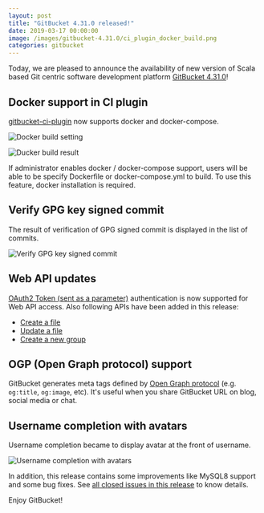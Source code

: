 ```yaml
---
layout: post
title: "GitBucket 4.31.0 released!"
date: 2019-03-17 00:00:00
image: /images/gitbucket-4.31.0/ci_plugin_docker_build.png
categories: gitbucket
---
```


Today, we are pleased to announce the availability of new version of Scala based Git centric software development platform [GitBucket 4.31.0](https://github.com/gitbucket/gitbucket/releases/tag/4.31.0)!

## Docker support in CI plugin

[gitbucket-ci-plugin](https://github.com/takezoe/gitbucket-ci-plugin) now supports docker and docker-compose.

![Docker build setting]({{site.baseurl}}/images/gitbucket-4.31.0/ci_plugin_docker_setting.png)

![Ducker build result]({{site.baseurl}}/images/gitbucket-4.31.0/ci_plugin_docker_build.png)

If administrator enables docker / docker-compose support, users will be able to be specify Dockerfile or docker-compose.yml to build. To use this feature, docker installation is required.

## Verify GPG key signed commit

The result of verification of GPG signed commit is displayed in the list of commits.

![Verify GPG key signed commit]({{site.baseurl}}/images/gitbucket-4.31.0/verify_gpg_signed_commit.png)

## Web API updates

[OAuth2 Token (sent as a parameter)](https://developer.github.com/v3/#oauth2-token-sent-as-a-parameter) authentication is now supported for Web API access. Also following APIs have been added in this release:

- [Create a file](https://developer.github.com/v3/repos/contents/#create-a-file)
- [Update a file](https://developer.github.com/v3/repos/contents/#update-a-file)
- [Create a new group](https://developer.github.com/enterprise/2.16/v3/enterprise-admin/orgs/#create-an-organization)

## OGP (Open Graph protocol) support

GitBucket generates meta tags defined by [Open Graph protocol](http://ogp.me/) (e.g. `og:title`, `og:image`, etc). It's useful when you share GitBucket URL on blog, social media or chat.

## Username completion with avatars

Username completion became to display avatar at the front of username.

![Username completion with avatars]({{site.baseurl}}/images/gitbucket-4.31.0/username_completion.png)

In addition, this release contains some improvements like MySQL8 support and some bug fixes. See [all closed issues in this release](https://github.com/gitbucket/gitbucket/issues?q=is%3Aclosed+milestone%3A4.31.0) to know details.

Enjoy GitBucket!
